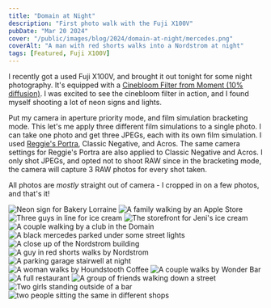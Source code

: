 ```yaml
---
title: "Domain at Night"
description: "First photo walk with the Fuji X100V"
pubDate: "Mar 20 2024"
cover: "/public/images/blog/2024/domain-at-night/mercedes.png"
coverAlt: "A man with red shorts walks into a Nordstrom at night"
tags: [Featured, Fuji X100V]
---
```


I recently got a used Fuji X100V, and brought it out tonight for some night photography.
It's equipped with a [Cinebloom Filter from Moment (10% diffusion)](https://www.shopmoment.com/products/moment-cinebloom-diffusion-filters/49mm-10-strength?irgwc=1&partner_id=2598579&timestamp=1708496573319). I was excited to see the cinebloom filter in action, and I found myself shooting a lot of neon signs and lights.

Put my camera in aperture priority mode, and film simulation bracketing mode. This let's me apply three different film simulations to a single photo. I can take one photo and get three JPEGs, each with its own film simulation. I used [Reggie's Portra](https://reggiebphotography.com/blog/the-most-versatile-fujifilm-x-trans-iv-film-simulation-recipe-reggies-portra), Classic Negative, and Acros. The same camera settings for Reggie's Portra are also applied to Classic Negative and Acros. I only shot JPEGs, and opted not to shoot RAW since in the bracketing mode, the camera will capture 3 RAW photos for every shot taken.

All photos are _mostly_ straight out of camera - I cropped in on a few photos, and that's it!

![Neon sign for Bakery Lorraine](/images/blog/2024/domain-at-night/bakery.png)
![A family walking by an Apple Store](/images/blog/2024/domain-at-night/bw-apple-store-fam.png)
![Three guys in line for ice cream](/images/blog/2024/domain-at-night/three-bald-guys-getting-ice-cream.png)
![The storefront for Jeni's ice cream](/images/blog/2024/domain-at-night/bw-jenis.png)
![A couple walking by a club in the Domain](/images/blog/2024/domain-at-night/he-listens.png)
![A black mercedes parked under some street lights](/images/blog/2024/domain-at-night/mercedes.png)
![A close up of the Nordstrom building](/images/blog/2024/domain-at-night/nordstrom-lines.png)
![A guy in red shorts walks by Nordstrom](/images/blog/2024/domain-at-night/nordstrom.png)
![A parking garage stairwell at night](/images/blog/2024/domain-at-night/stairwell.png)
![A woman walks by Houndstooth Coffee](/images/blog/2024/domain-at-night/houndstooth.png)
![A couple walks by Wonder Bar](/images/blog/2024/domain-at-night/wonderbar.png)
![A full restaurant](/images/blog/2024/domain-at-night/A-triple-asteriks.png)
![A group of friends walking down a street](/images/blog/2024/domain-at-night/four-buds-outside-rh.png)
![Two girls standing outside of a bar](/images/blog/2024/domain-at-night/leaving-kung-fu-bar.png)
![two people sitting the same in different shops](/images/blog/2024/domain-at-night/sitting-the-same.png)
